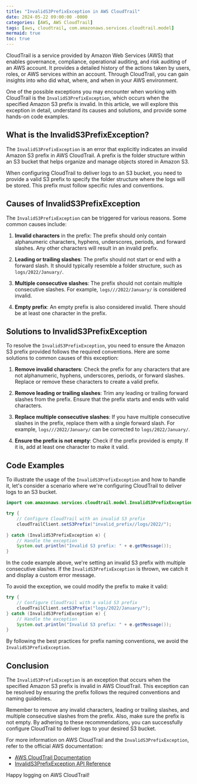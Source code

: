 ```yaml
---
title: "InvalidS3PrefixException in AWS CloudTrail"
date: 2024-05-22 09:00:00 -0000
categories: [AWS, AWS CloudTrail]
tags: [aws, cloudtrail, com.amazonaws.services.cloudtrail.model]
mermaid: true
toc: true
---
```



CloudTrail is a service provided by Amazon Web Services (AWS) that enables governance, compliance, operational auditing, and risk auditing of an AWS account. It provides a detailed history of the actions taken by users, roles, or AWS services within an account. Through CloudTrail, you can gain insights into who did what, where, and when in your AWS environment.

One of the possible exceptions you may encounter when working with CloudTrail is the `InvalidS3PrefixException`, which occurs when the specified Amazon S3 prefix is invalid. In this article, we will explore this exception in detail, understand its causes and solutions, and provide some hands-on code examples.

## What is the InvalidS3PrefixException?

The `InvalidS3PrefixException` is an error that explicitly indicates an invalid Amazon S3 prefix in AWS CloudTrail. A prefix is the folder structure within an S3 bucket that helps organize and manage objects stored in Amazon S3. 

When configuring CloudTrail to deliver logs to an S3 bucket, you need to provide a valid S3 prefix to specify the folder structure where the logs will be stored. This prefix must follow specific rules and conventions.

## Causes of InvalidS3PrefixException

The `InvalidS3PrefixException` can be triggered for various reasons. Some common causes include:

1. **Invalid characters** in the prefix: The prefix should only contain alphanumeric characters, hyphens, underscores, periods, and forward slashes. Any other characters will result in an invalid prefix.

2. **Leading or trailing slashes**: The prefix should not start or end with a forward slash. It should typically resemble a folder structure, such as `logs/2022/January/`.

3. **Multiple consecutive slashes**: The prefix should not contain multiple consecutive slashes. For example, `logs///2022/January/` is considered invalid.

4. **Empty prefix**: An empty prefix is also considered invalid. There should be at least one character in the prefix.

## Solutions to InvalidS3PrefixException

To resolve the `InvalidS3PrefixException`, you need to ensure the Amazon S3 prefix provided follows the required conventions. Here are some solutions to common causes of this exception:

1. **Remove invalid characters**: Check the prefix for any characters that are not alphanumeric, hyphens, underscores, periods, or forward slashes. Replace or remove these characters to create a valid prefix.

2. **Remove leading or trailing slashes**: Trim any leading or trailing forward slashes from the prefix. Ensure that the prefix starts and ends with valid characters.

3. **Replace multiple consecutive slashes**: If you have multiple consecutive slashes in the prefix, replace them with a single forward slash. For example, `logs///2022/January/` can be corrected to `logs/2022/January/`.

4. **Ensure the prefix is not empty**: Check if the prefix provided is empty. If it is, add at least one character to make it valid.

## Code Examples

To illustrate the usage of the `InvalidS3PrefixException` and how to handle it, let's consider a scenario where we're configuring CloudTrail to deliver logs to an S3 bucket.

```java
import com.amazonaws.services.cloudtrail.model.InvalidS3PrefixException;

try {
    // Configure CloudTrail with an invalid S3 prefix
    cloudTrailClient.setS3Prefix("invalid_prefix//logs/2022/");  
    
} catch (InvalidS3PrefixException e) {
    // Handle the exception
    System.out.println("Invalid S3 prefix: " + e.getMessage());
}
```

In the code example above, we're setting an invalid S3 prefix with multiple consecutive slashes. If the `InvalidS3PrefixException` is thrown, we catch it and display a custom error message.

To avoid the exception, we could modify the prefix to make it valid:

```java
try {
    // Configure CloudTrail with a valid S3 prefix
    cloudTrailClient.setS3Prefix("logs/2022/January/");
} catch (InvalidS3PrefixException e) {
    // Handle the exception
    System.out.println("Invalid S3 prefix: " + e.getMessage());
}
```

By following the best practices for prefix naming conventions, we avoid the `InvalidS3PrefixException`.

## Conclusion

The `InvalidS3PrefixException` is an exception that occurs when the specified Amazon S3 prefix is invalid in AWS CloudTrail. This exception can be resolved by ensuring the prefix follows the required conventions and naming guidelines. 

Remember to remove any invalid characters, leading or trailing slashes, and multiple consecutive slashes from the prefix. Also, make sure the prefix is not empty. By adhering to these recommendations, you can successfully configure CloudTrail to deliver logs to your desired S3 bucket.

For more information on AWS CloudTrail and the `InvalidS3PrefixException`, refer to the official AWS documentation: 
- [AWS CloudTrail Documentation](https://docs.aws.amazon.com/awscloudtrail/latest/userguide/cloudtrail-user-guide.html)
- [InvalidS3PrefixException API Reference](https://docs.aws.amazon.com/AWSJavaSDK/latest/javadoc/com/amazonaws/services/cloudtrail/model/InvalidS3PrefixException.html)

Happy logging on AWS CloudTrail!